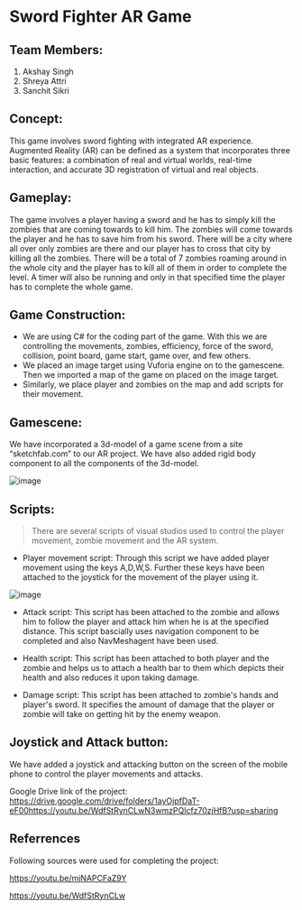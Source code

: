 # **Sword Fighter AR Game**
## Team Members:
1. Akshay Singh
2. Shreya Attri
3. Sanchit Sikri

## **Concept:**
This game involves sword fighting with integrated AR experience. Augmented Reality (AR) can be defined as a system that incorporates three basic features: a combination of real and virtual worlds, real-time interaction, and accurate 3D registration of virtual and real objects.

## **Gameplay:**
The game involves a player having a sword and he has to simply kill the zombies that are coming towards to kill him. The zombies will come towards the player and he has to save him from his sword. There will be a city where all over only zombies are there and our player has to cross that city by killing all the zombies. There will be a total of 7 zombies roaming around in the whole city and the player has to kill all of them in order to complete the level. A timer will also be running and only in that specified time the player has to complete the whole game. 

## **Game Construction:**
- We are using C# for the coding part of the game. With this we are controlling the movements, zombies, efficiency, force of the sword, collision, point board, game start, game over, and few others. 
- We placed an image target using Vuforia engine on to the gamescene. Then we imported a map of the game on placed on the image target.
- Similarly, we place player and zombies on the map and add scripts for their movement. 

## **Gamescene:**
We have incorporated a 3d-model of a game scene from a site “sketchfab.com” to our AR project. We have also added rigid body component to all the components of the 3d-model.

![image](https://user-images.githubusercontent.com/79785530/119209240-2c53a380-bac3-11eb-889b-fc8e3794e4fe.png)


## **Scripts:**
> There are several scripts of visual studios used to control the player movement, zombie movement and the AR system.
- Player movement script:
  Through this script we have added player movement using the keys A,D,W,S. Further these keys have been attached to the joystick for the movement of the player using it.


![image](https://user-images.githubusercontent.com/79785530/119209164-ce26c080-bac2-11eb-95a0-848b4ab1e68b.png)


- Attack script:
  This script has been attached to the zombie and allows him to follow the player and attack him when he is at the specified distance. This script bascially uses navigation     component to be completed and also NavMeshagent have been used. 

- Health script:
  This script has been attached to both player and the zombie and helps us to attach a health bar to them which depicts their health and also reduces it upon taking damage.
- Damage script:
  This script has been attached to zombie's hands and player's sword. It specifies the amount of damage that the player or zombie will take on getting hit by the enemy
  weapon.
## **Joystick and Attack button:**
We have added a joystick and attacking button on the screen of the mobile phone to control the player movements and attacks.


Google Drive link of the project:
https://drive.google.com/drive/folders/1ayOjpfDaT-eF00https://youtu.be/WdfStRynCLwN3wmzPQlcfz70zjHfB?usp=sharing

## **Referrences**
Following sources were used for completing the project:

https://youtu.be/mjNAPCFaZ9Y

https://youtu.be/WdfStRynCLw
